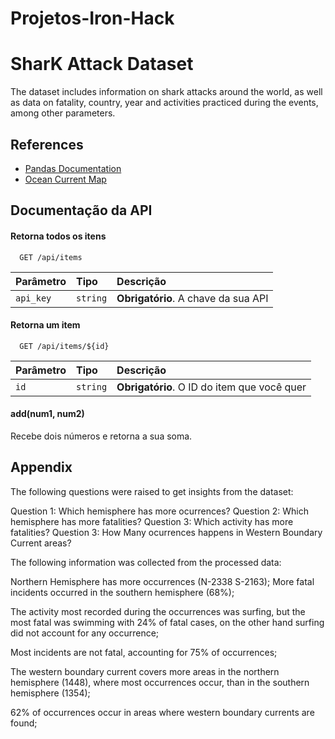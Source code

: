# Projetos-Iron-Hack
# SharK Attack Dataset

The dataset includes information on shark attacks around the world, as well as data on fatality, country, year and activities practiced during the events, among other parameters.

## References

 
 - [Pandas Documentation](https://pandas.pydata.org/docs/index.html)
 - [Ocean Current Map](https://upload.wikimedia.org/wikipedia/commons/9/9b/Corrientes-oceanicas.png)

## Documentação da API

#### Retorna todos os itens

```http
  GET /api/items
```

| Parâmetro   | Tipo       | Descrição                           |
| :---------- | :--------- | :---------------------------------- |
| `api_key` | `string` | **Obrigatório**. A chave da sua API |

#### Retorna um item

```http
  GET /api/items/${id}
```

| Parâmetro   | Tipo       | Descrição                                   |
| :---------- | :--------- | :------------------------------------------ |
| `id`      | `string` | **Obrigatório**. O ID do item que você quer |

#### add(num1, num2)

Recebe dois números e retorna a sua soma.


## Appendix
The following questions were raised to get insights from the dataset:

Question 1: Which hemisphere has more ocurrences?
Question 2: Which hemisphere has more fatalities?
Question 3: Which activity has more fatalities?
Question 3: How Many ocurrences happens in Western Boundary Current areas?

The following information was collected from the processed data:

Northern Hemisphere has more occurrences (N-2338 S-2163);
More fatal incidents occurred in the southern hemisphere (68%);

The activity most recorded during the occurrences was surfing, but the most fatal was swimming with 24% of fatal cases, on the other hand surfing did not account for any occurrence;

Most incidents are not fatal, accounting for 75% of occurrences;

The western boundary current covers more areas in the northern hemisphere (1448), where most occurrences occur, than in the southern hemisphere (1354);

62% of occurrences occur in areas where western boundary currents are found;



